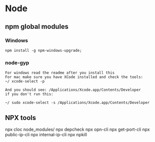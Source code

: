# Node

## npm global modules

### Windows

```
npm install -g npm-windows-upgrade;
```

### node-gyp

```
For windows read the readme after you install this
For mac make sure you have XCode installed and check the tools:
~/ xcode-select -p

And you should see: /Applications/Xcode.app/Contents/Developer
if you don't run this:

~/ sudo xcode-select -s /Applications/Xcode.app/Contents/Developer
```

## NPX tools

npx cloc node_modules/
npx depcheck
npx opn-cli
npx get-port-cli
npx public-ip-cli
npx internal-ip-cli
npx npkill
